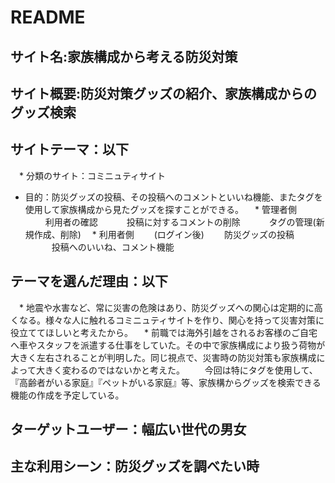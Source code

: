 # README

## サイト名:家族構成から考える防災対策

## サイト概要:防災対策グッズの紹介、家族構成からのグッズ検索

## サイトテーマ：以下
　* 分類のサイト：コミニュティサイト
  * 目的：防災グッズの投稿、その投稿へのコメントといいね機能、またタグを使用して家族構成から見たグッズを探すことができる。
  　* 管理者側
  　 　利用者の確認
　　　投稿に対するコメントの削除
　　　タグの管理(新規作成、削除)
  　* 利用者側
  　　(ログイン後)
  　　防災グッズの投稿
　　　投稿へのいいね、コメント機能
　　
## テーマを選んだ理由：以下
  　* 地震や水害など、常に災害の危険はあり、防災グッズへの関心は定期的に高くなる。様々な人に触れるコミニュティサイトを作り、関心を持って災害対策に役立ててほしいと考えたから。
  　* 前職では海外引越をされるお客様のご自宅へ車やスタッフを派遣する仕事をしていた。その中で家族構成により扱う荷物が大きく左右されることが判明した。同じ視点で、災害時の防災対策も家族構成によって大きく変わるのではないかと考えた。
  　　今回は特にタグを使用して、『高齢者がいる家庭』『ペットがいる家庭』等、家族構からグッズを検索できる機能の作成を予定している。

## ターゲットユーザー：幅広い世代の男女

## 主な利用シーン：防災グッズを調べたい時
  
  